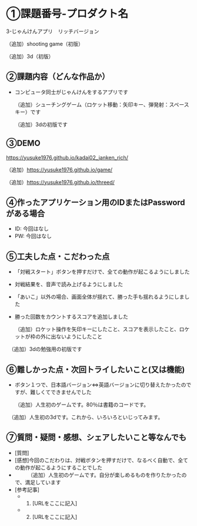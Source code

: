 # ①課題番号-プロダクト名

3-じゃんけんアプリ　リッチバージョン

（追加）shooting game（初版）

（追加）3d（初版）


## ②課題内容（どんな作品か）

- コンピュータ同士がじゃんけんをするアプリです

  （追加）シューチングゲーム（ロケット移動：矢印キー、弾発射：スペースキー）です

  （追加）3dの初版です

## ③DEMO

https://yusuke1976.github.io/kadai02_janken_rich/

（追加）https://yusuke1976.github.io/game/

（追加）https://yusuke1976.github.io/threed/

## ④作ったアプリケーション用のIDまたはPasswordがある場合

- ID: 今回はなし
- PW: 今回はなし

## ⑤工夫した点・こだわった点

- 「対戦スタート」ボタンを押すだけで、全ての動作が起こるようにしました
- 対戦結果を、音声で読み上げるようにしました
- 「あいこ」以外の場合、画面全体が揺れて、勝った手も揺れるようにしました
- 勝った回数をカウントするスコアを追加しました

  （追加）ロケット操作を矢印キーにしたこと、スコアを表示したこと、ロケットが枠の外に出ないようにしたこと

　（追加）3dの勉強用の初版です

## ⑥難しかった点・次回トライしたいこと(又は機能)

- ボタン１つで、日本語バージョン⇔英語バージョンに切り替えたかったのですが、難しくてできませんでした

  （追加）人生初のゲームです。80％は書籍のコードです。

　（追加）人生初の3dです。これから、いろいろといじってみます。

## ⑦質問・疑問・感想、シェアしたいこと等なんでも

- [質問]
- [感想]今回のこだわりは、対戦ボタンを押すだけで、なるべく自動で、全ての動作が起こるようにすることでした
- 　　　（追加）人生初のゲームです。自分が楽しめるものを作りたかったので、満足しています
- [参考記事]
  - 1. [URLをここに記入]
  - 2. [URLをここに記入]
